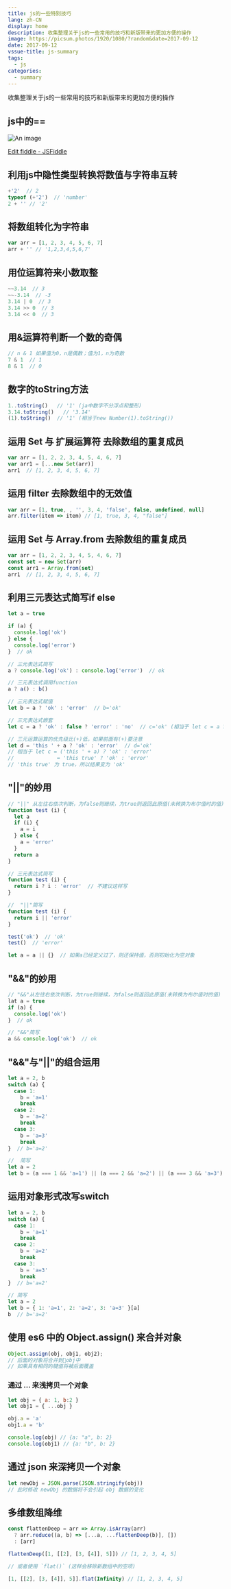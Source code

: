 ```yaml
---
title: js的一些特别技巧
lang: zh-CN
display: home
description: 收集整理关于js的一些常用的技巧和新版带来的更加方便的操作
image: https://picsum.photos/1920/1080/?random&date=2017-09-12
date: 2017-09-12
vssue-title: js-summary
tags:
  - js
categories:
  - summary
--- 
```


收集整理关于js的一些常用的技巧和新版带来的更加方便的操作

<!-- more -->

## js中的==

![An image](/img/js==.png)

[Edit fiddle - JSFiddle](http://jsfiddle.net/26Lf0a0L/)

## 利用js中隐性类型转换将数值与字符串互转

``` js
+'2'  // 2
typeof (+'2')  // 'number'
2 + '' // '2'
```

## 将数组转化为字符串

``` js
var arr = [1, 2, 3, 4, 5, 6, 7]
arr + '' // '1,2,3,4,5,6,7'
```

## 用位运算符来小数取整

``` js
~~3.14  // 3
~~-3.14  // -3
3.14 | 0  // 3
3.14 >> 0  // 3
3.14 << 0  // 3
```

## 用&运算符判断一个数的奇偶

``` js
// n & 1 如果值为0，n是偶数；值为1，n为奇数
7 & 1  // 1
8 & 1  // 0
```

## 数字的toString方法

``` js
1..toString()   // '1' (ja中数字不分浮点和整形)
3.14.toString()   // '3.14'
(1).toString()  // '1' (相当于new Number(1).toString())
```

## 运用 Set 与 扩展运算符 去除数组的重复成员

``` js
var arr = [1, 2, 2, 3, 4, 5, 4, 6, 7]
var arr1 = [...new Set(arr)]
arr1  // [1, 2, 3, 4, 5, 6, 7]
```

## 运用 filter 去除数组中的无效值

``` js
var arr = [1, true, , '', 3, 4, 'false', false, undefined, null]
arr.filter(item => item) // [1, true, 3, 4, "false"]
```

## 运用 Set 与 Array.from 去除数组的重复成员

``` js
var arr = [1, 2, 2, 3, 4, 5, 4, 6, 7]
const set = new Set(arr)
const arr1 = Array.from(set)
arr1  // [1, 2, 3, 4, 5, 6, 7]
```

## 利用三元表达式简写if else

``` js
let a = true

if (a) {
  console.log('ok')
} else {
  console.log('error')
}  // ok

// 三元表达式简写
a ? console.log('ok') : console.log('error')  // ok

// 三元表达式调用function
a ? a() : b()

// 三元表达式赋值
let b = a ? 'ok' : 'error'  // b='ok'

// 三元表达式嵌套
let c = a ? 'ok' : false ? 'error' : 'no'  // c='ok' (相当于 let c = a ? 'ok' : (false ? 'error' : 'no'))

// 三元运算运算的优先级比(+)低，如果前面有(+)要注意
let d = 'this ' + a ? 'ok' : 'error'  // d='ok'
// 相当于 let c = ('this ' + a) ? 'ok' : 'error'
//              = 'this true' ? 'ok' : 'error'
// 'this true' 为 true，所以结果变为 'ok'
```

## "||"的妙用

``` js
// "||" 从左往右依次判断，为false则继续，为true则返回此原值(未转换为布尔值时的值)
function test (i) {
  let a
  if (i) {
    a = i
  } else {
    a = 'error'
  }
  return a
}

// 三元表达式简写
function test (i) {
  return i ? i : 'error'  // 不建议这样写
}

//  "||"简写
function test (i) {
  return i || 'error'
}

test('ok')  // 'ok'
test()  // 'error'

let a = a || {}  // 如果a已经定义过了，则还保持值，否则初始化为空对象
```

## "&&"的妙用

``` js
// "&&"从左往右依次判断，为true则继续，为false则返回此原值(未转换为布尔值时的值)
lat a = true
if (a) {
  console.log('ok')
}  // ok

// "&&"简写
a && console.log('ok')  // ok
```

## "&&"与"||"的组合运用

``` js
let a = 2, b
switch (a) {
  case 1:
    b = 'a=1'
    break
  case 2:
    b = 'a=2'
    break
  case 3:
    b = 'a=3'
    break
}  // b='a=2'

//  简写
let a = 2
let b = (a === 1 && 'a=1') || (a === 2 && 'a=2') || (a === 3 && 'a=3')  // b='a=2'
```

## 运用对象形式改写switch

``` js
let a = 2, b
switch (a) {
  case 1:
    b = 'a=1'
    break
  case 2:
    b = 'a=2'
    break
  case 3:
    b = 'a=3'
    break
}  // b='a=2'

// 简写
let a = 2
let b = { 1: 'a=1', 2: 'a=2', 3: 'a=3' }[a]
b  // b='a=2'
```

## 使用 es6 中的 Object.assign() 来合并对象

``` js
Object.assign(obj, obj1, obj2);
// 后面的对象将合并到obj中
// 如果具有相同的键值将被后面覆盖
```

### 通过 ... 来浅拷贝一个对象

``` js
let obj = { a: 1, b:2 }
let obj1 = { ...obj }

obj.a = 'a'
obj1.a = 'b'

console.log(obj) // {a: "a", b: 2}
console.log(obj1) // {a: "b", b: 2}
```

## 通过 json 来深拷贝一个对象

``` js
let newObj = JSON.parse(JSON.stringify(obj))
// 此时修改 newObj 的数据将不会引起 obj 数据的变化
```

## 多维数组降维

``` js
const flattenDeep = arr => Array.isArray(arr)
  ? arr.reduce((a, b) => [...a, ...flattenDeep(b)], [])
  : [arr]

flattenDeep([1, [[2], [3, [4]], 5]]) // [1, 2, 3, 4, 5]

// 或者使用 `flat()` (这样会移除新数组中的空项)

[1, [[2], [3, [4]], 5]].flat(Infinity) // [1, 2, 3, 4, 5]
```